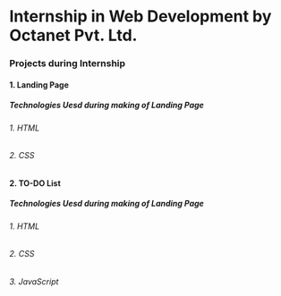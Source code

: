 <h1>Internship in Web Development by Octanet Pvt. Ltd.</h1>
<h3>Projects during Internship</h3>
<h4>1. Landing Page</h4>
<h5>Technologies Uesd during making of Landing Page</h5>
<h6>1. HTML</h6>
<h6>2. CSS</h6>
<h4>2. TO-DO List</h4>
<h5>Technologies Uesd during making of Landing Page</h5>
<h6>1. HTML</h6>
<h6>2. CSS</h6>
<h6>3. JavaScript</h6>
